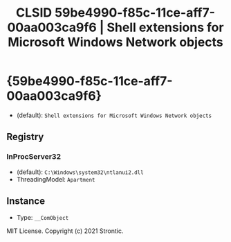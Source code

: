 ﻿---
title: "CLSID 59be4990-f85c-11ce-aff7-00aa003ca9f6 | Shell extensions for Microsoft Windows Network objects"
excerpt: What is COM-Object CLSID 59be4990-f85c-11ce-aff7-00aa003ca9f6?
---

# {59be4990-f85c-11ce-aff7-00aa003ca9f6}

* (default): `Shell extensions for Microsoft Windows Network objects`

## Registry


### InProcServer32

* (default): `C:\Windows\system32\ntlanui2.dll`
* ThreadingModel: `Apartment`

## Instance

* Type: `__ComObject`

MIT License. Copyright (c) 2021 Strontic.


